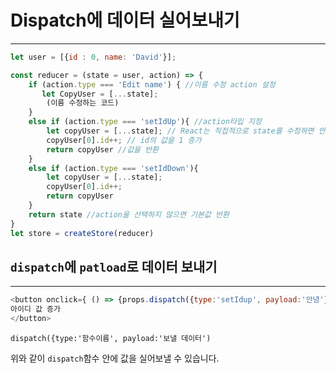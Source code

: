 # Dispatch에 데이터 실어보내기

---
```javascript
let user = [{id : 0, name: 'David'}];

const reducer = (state = user, action) => {
    if (action.type === 'Edit name') { //이름 수정 action 설정
       let CopyUser = [...state];
        (이름 수정하는 코드)
    }
    else if (action.type === 'setIdUp'){ //action타입 지정
        let copyUser = [...state]; // React는 직접적으로 state를 수정하면 안됨. 복사후 수정
        copyUser[0].id++; // id의 값을 1 증가
        return copyUser //값을 반환
    }
    else if (action.type === 'setIdDown'){
        let copyUser = [...state];
        copyUser[0].id++;
        return copyUser
    }
    return state //action을 선택하지 않으면 기본값 반환
}
let store = createStore(reducer)

```

## `dispatch`에 `patload`로 데이터 보내기

---
```javascript
<button onclick={ () => {props.dispatch({type:'setIdup', payload:'안녕'})}}>
아이디 값 증가
</button>
```

`dispatch({type:'함수이름', payload:'보낼 데이터')`

위와 같이 `dispatch`함수 안에 값을 실어보낼 수 있습니다.
